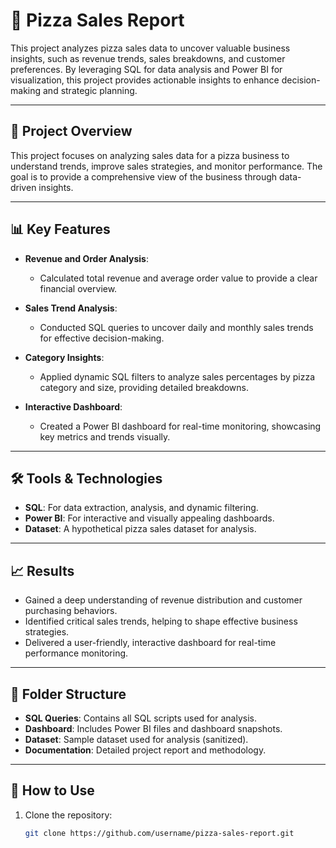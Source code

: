 # 🍕 Pizza Sales Report  

This project analyzes pizza sales data to uncover valuable business insights, such as revenue trends, sales breakdowns, and customer preferences. By leveraging SQL for data analysis and Power BI for visualization, this project provides actionable insights to enhance decision-making and strategic planning.

---

## 🚀 Project Overview  

This project focuses on analyzing sales data for a pizza business to understand trends, improve sales strategies, and monitor performance. The goal is to provide a comprehensive view of the business through data-driven insights.

---

## 📊 Key Features  

- **Revenue and Order Analysis**:  
  - Calculated total revenue and average order value to provide a clear financial overview.  

- **Sales Trend Analysis**:  
  - Conducted SQL queries to uncover daily and monthly sales trends for effective decision-making.  

- **Category Insights**:  
  - Applied dynamic SQL filters to analyze sales percentages by pizza category and size, providing detailed breakdowns.  

- **Interactive Dashboard**:  
  - Created a Power BI dashboard for real-time monitoring, showcasing key metrics and trends visually.  

---

## 🛠️ Tools & Technologies  

- **SQL**: For data extraction, analysis, and dynamic filtering.  
- **Power BI**: For interactive and visually appealing dashboards.  
- **Dataset**: A hypothetical pizza sales dataset for analysis.  

---

## 📈 Results  

- Gained a deep understanding of revenue distribution and customer purchasing behaviors.  
- Identified critical sales trends, helping to shape effective business strategies.  
- Delivered a user-friendly, interactive dashboard for real-time performance monitoring.  

---

## 📁 Folder Structure  

- **SQL Queries**: Contains all SQL scripts used for analysis.  
- **Dashboard**: Includes Power BI files and dashboard snapshots.  
- **Dataset**: Sample dataset used for analysis (sanitized).  
- **Documentation**: Detailed project report and methodology.  

---

## 🔗 How to Use  

1. Clone the repository:  
   ```bash  
   git clone https://github.com/username/pizza-sales-report.git  
